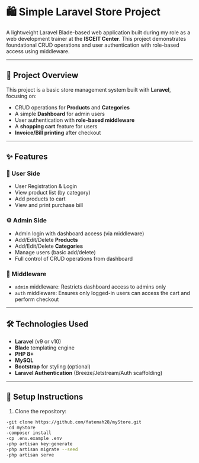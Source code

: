 # 🛍️ Simple Laravel Store Project

A lightweight Laravel Blade-based web application built during my role as a web development trainer at the **ISCEIT Center**. This project demonstrates foundational CRUD operations and user authentication with role-based access using middleware.

---

## 📌 Project Overview

This project is a basic store management system built with **Laravel**, focusing on:

- CRUD operations for **Products** and **Categories**
- A simple **Dashboard** for admin users
- User authentication with **role-based middleware**
- A **shopping cart** feature for users
- **Invoice/Bill printing** after checkout

---

## ✨ Features

### 🛒 User Side
- User Registration & Login
- View product list (by category)
- Add products to cart
- View and print purchase bill

### ⚙️ Admin Side
- Admin login with dashboard access (via middleware)
- Add/Edit/Delete **Products**
- Add/Edit/Delete **Categories**
- Manage users (basic add/delete)
- Full control of CRUD operations from dashboard

### 🔐 Middleware
- `admin` middleware: Restricts dashboard access to admins only
- `auth` middleware: Ensures only logged-in users can access the cart and perform checkout

---

## 🛠️ Technologies Used

- **Laravel** (v9 or v10)
- **Blade** templating engine
- **PHP 8+**
- **MySQL**
- **Bootstrap** for styling (optional)
- **Laravel Authentication** (Breeze/Jetstream/Auth scaffolding)

---

## 🚀 Setup Instructions

1. Clone the repository:

```bash
-git clone https://github.com/fatemah28/myStore.git
-cd myStore
-composer install
-cp .env.example .env
-php artisan key:generate
-php artisan migrate --seed
-php artisan serve



